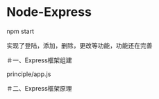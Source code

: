 # Node-Express
npm start

实现了登陆，添加，删除，更改等功能，功能还在完善


＃一、Express框架组建

principle/app.js


＃二、Express框架原理

